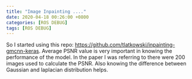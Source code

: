 ```yaml
---
title: "Image Inpainting ...."
date: 2020-04-18 00:26:00 +0800
categories: [ROS DEBUG]
tags: [ROS DEBUG]
---
```


So I started using this repo: https://github.com/tlatkowski/inpainting-gmcnn-keras. Average PSNR value is very important in knowing the performance of the model. In the paper I was referring to there were 200 images used to calculate the PSNR. Also knowing the difference between Gaussian and laplacian distribution helps.



































 